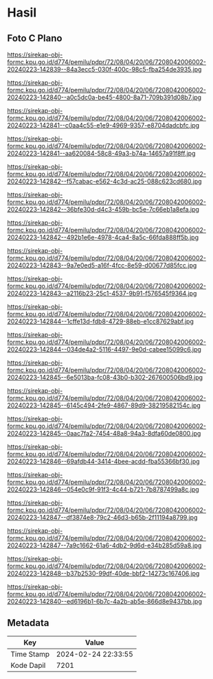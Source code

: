 # Hasil

## Foto C Plano

https://sirekap-obj-formc.kpu.go.id/d774/pemilu/pdpr/72/08/04/20/06/7208042006002-20240223-142839--84a3ecc5-030f-400c-98c5-fba254de3935.jpg

https://sirekap-obj-formc.kpu.go.id/d774/pemilu/pdpr/72/08/04/20/06/7208042006002-20240223-142840--a0c5dc0a-be45-4800-8a71-709b391d08b7.jpg

https://sirekap-obj-formc.kpu.go.id/d774/pemilu/pdpr/72/08/04/20/06/7208042006002-20240223-142841--c0aa4c55-e1e9-4969-9357-e8704dadcbfc.jpg

https://sirekap-obj-formc.kpu.go.id/d774/pemilu/pdpr/72/08/04/20/06/7208042006002-20240223-142841--aa620084-58c8-49a3-b74a-14657a91f8ff.jpg

https://sirekap-obj-formc.kpu.go.id/d774/pemilu/pdpr/72/08/04/20/06/7208042006002-20240223-142842--f57cabac-e562-4c3d-ac25-088c623cd680.jpg

https://sirekap-obj-formc.kpu.go.id/d774/pemilu/pdpr/72/08/04/20/06/7208042006002-20240223-142842--36bfe30d-d4c3-459b-bc5e-7c66eb1a8efa.jpg

https://sirekap-obj-formc.kpu.go.id/d774/pemilu/pdpr/72/08/04/20/06/7208042006002-20240223-142842--492b1e6e-4978-4ca4-8a5c-66fda888ff5b.jpg

https://sirekap-obj-formc.kpu.go.id/d774/pemilu/pdpr/72/08/04/20/06/7208042006002-20240223-142843--9a7e0ed5-a16f-4fcc-8e59-d00677d85fcc.jpg

https://sirekap-obj-formc.kpu.go.id/d774/pemilu/pdpr/72/08/04/20/06/7208042006002-20240223-142843--a2116b23-25c1-4537-9b91-f576545f9364.jpg

https://sirekap-obj-formc.kpu.go.id/d774/pemilu/pdpr/72/08/04/20/06/7208042006002-20240223-142844--1cffe13d-fdb8-4729-88eb-e1cc87629abf.jpg

https://sirekap-obj-formc.kpu.go.id/d774/pemilu/pdpr/72/08/04/20/06/7208042006002-20240223-142844--034de4a2-5116-4497-9e0d-cabee15099c6.jpg

https://sirekap-obj-formc.kpu.go.id/d774/pemilu/pdpr/72/08/04/20/06/7208042006002-20240223-142845--6e5013ba-fc08-43b0-b302-267600506bd9.jpg

https://sirekap-obj-formc.kpu.go.id/d774/pemilu/pdpr/72/08/04/20/06/7208042006002-20240223-142845--6145c494-2fe9-4867-89d9-38219582154c.jpg

https://sirekap-obj-formc.kpu.go.id/d774/pemilu/pdpr/72/08/04/20/06/7208042006002-20240223-142845--0aac7fa2-7454-48a8-94a3-8dfa60de0800.jpg

https://sirekap-obj-formc.kpu.go.id/d774/pemilu/pdpr/72/08/04/20/06/7208042006002-20240223-142846--69afdb44-3414-4bee-acdd-fba55366bf30.jpg

https://sirekap-obj-formc.kpu.go.id/d774/pemilu/pdpr/72/08/04/20/06/7208042006002-20240223-142846--054e0c9f-91f3-4c44-b721-7b8787499a8c.jpg

https://sirekap-obj-formc.kpu.go.id/d774/pemilu/pdpr/72/08/04/20/06/7208042006002-20240223-142847--df3874e8-79c2-46d3-b65b-2f11194a8799.jpg

https://sirekap-obj-formc.kpu.go.id/d774/pemilu/pdpr/72/08/04/20/06/7208042006002-20240223-142847--7a9c1662-61a6-4db2-9d6d-e34b285d59a8.jpg

https://sirekap-obj-formc.kpu.go.id/d774/pemilu/pdpr/72/08/04/20/06/7208042006002-20240223-142848--b37b2530-99df-40de-bbf2-14273c167406.jpg

https://sirekap-obj-formc.kpu.go.id/d774/pemilu/pdpr/72/08/04/20/06/7208042006002-20240223-142840--ed6196b1-6b7c-4a2b-ab5e-866d8e9437bb.jpg


## Metadata

| Key        | Value               |
| ---------- | ------------------- |
| Time Stamp | 2024-02-24 22:33:55 |
| Kode Dapil | 7201                |




